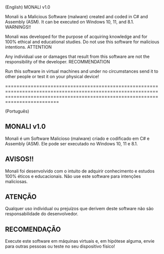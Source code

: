 (English)
MONALI v1.0

Monali is a Malicious Software (malware) created and coded in C# and Assembly (ASM). It can be executed on Windows 10, 11, and 8.1.
WARNINGS!!

Monali was developed for the purpose of acquiring knowledge and for 100% ethical and educational studies. Do not use this software for malicious intentions.
ATTENTION

Any individual use or damages that result from this software are not the responsibility of the developer.
RECOMMENDATION

Run this software in virtual machines and under no circumstances send it to other people or test it on your physical device!

=====================================================================================================================================================================================

(Português)
## MONALI v1.0

Monali é um Software Malicioso (malware) criado e codificado em C# e Assembly (ASM). Ele pode ser executado no Windows 10, 11 e 8.1.

## AVISOS!!

Monali foi desenvolvido com o intuito de adquirir conhecimento e estudos 100% éticos e educacionais. Não use este software para intenções maliciosas.

## ATENÇÃO

Qualquer uso individual ou prejuízos que derivem deste software não são responsabilidade do desenvolvedor.

## RECOMENDAÇÃO

Execute este software em máquinas virtuais e, em hipótese alguma, envie para outras pessoas ou teste no seu dispositivo físico!

